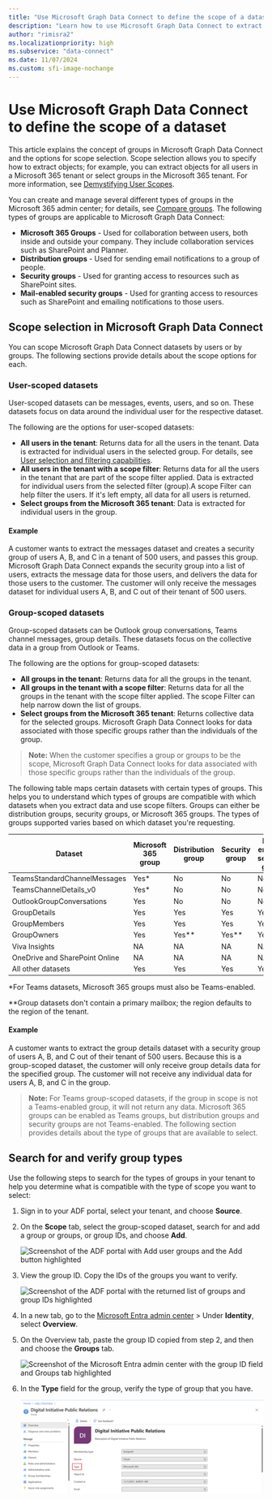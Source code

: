 ```yaml
---
title: "Use Microsoft Graph Data Connect to define the scope of a dataset"
description: "Learn how to use Microsoft Graph Data Connect to extract objects."
author: "rimisra2"
ms.localizationpriority: high
ms.subservice: "data-connect"
ms.date: 11/07/2024
ms.custom: sfi-image-nochange
---
```


# Use Microsoft Graph Data Connect to define the scope of a dataset

This article explains the concept of groups in Microsoft Graph Data Connect and the options for scope selection. Scope selection allows you to specify how to extract objects; for example, you can extract objects for all users in a Microsoft 365 tenant or select groups in the Microsoft 365 tenant. For more information, see [Demystifying User Scopes](https://devblogs.microsoft.com/microsoft365dev/microsoft-graph-data-connect-demystifying-user-scopes/#:~:text=The%20user%20scope%20option%20lets%20you%20either%20specify,Azure%20Active%20Directory%20Security%20or%20Microsoft%20365%20groups).

You can create and manage several different types of groups in the Microsoft 365 admin center; for details, see [Compare groups](/microsoft-365/admin/create-groups/compare-groups?view=o365-worldwide&preserve-view=true). The following types of groups are applicable to Microsoft Graph Data Connect:

*  **Microsoft 365 Groups** - Used for collaboration between users, both inside and outside your company. They include collaboration services such as SharePoint and Planner.
* **Distribution groups** - Used for sending email notifications to a group of people.
* **Security groups** - Used for granting access to resources such as SharePoint sites.
* **Mail-enabled security groups** - Used for granting access to resources such as SharePoint and emailing notifications to those users.

## Scope selection in Microsoft Graph Data Connect
You can scope Microsoft Graph Data Connect datasets by users or by groups. The following sections provide details about the scope options for each.

### User-scoped datasets
User-scoped datasets can be messages, events, users, and so on. These datasets focus on data around the individual user for the respective dataset.

The following are the options for user-scoped datasets:

* **All users in the tenant**: Returns data for all the users in the tenant. Data is extracted for individual users in the selected group. For details, see [User selection and filtering capabilities](/graph/data-connect-filtering).
* **All users in the tenant with a scope filter**: Returns data for all the users in the tenant that are part of the scope filter applied. Data is extracted for individual users from the selected filter (group).A scope Filter can help filter the users. If it's left empty, all data for all users is returned. 
* **Select groups from the Microsoft 365 tenant**: Data is extracted for individual users in the group.

#### Example

A customer wants to extract the messages dataset and creates a security group of users A, B, and C in a tenant of 500 users, and passes this group. Microsoft Graph Data Connect expands the security group into a list of users, extracts the message data for those users, and delivers the data for those users to the customer. The customer will only receive the messages dataset for individual users A, B, and C out of their tenant of 500 users.
        
### Group-scoped datasets

Group-scoped datasets can be Outlook group conversations, Teams channel messages, group details. These datasets focus on the collective data in a group from Outlook or Teams.

The following are the options for group-scoped datasets:

* **All groups in the tenant**: Returns data for all the groups in the tenant.
* **All groups in the tenant with a scope filter**: Returns data for all the groups in the tenant with the scope filter applied. The scope Filter can help narrow down the list of groups. 
* **Select groups from the Microsoft 365 tenant**: Returns collective data for the selected groups. Microsoft Graph Data Connect looks for data associated with those specific groups rather than the individuals of the group. 

> **Note:**  When the customer specifies a group or groups to be the scope, Microsoft Graph Data Connect looks for data associated with those specific groups rather than the individuals of the group. 
 
The following table maps certain datasets with certain types of groups. This helps you to understand which types of groups are compatible with which datasets when you extract data and use scope filters. Groups can either be distribution groups, security groups, or Microsoft 365 groups. The types of groups supported varies based on which dataset you're requesting.

|              Dataset                 | Microsoft 365 group | Distribution group | Security group | Mail-enabled security group  |
|---------------------------------------|-------------|---------------------|-----------------|------------------------|
|     TeamsStandardChannelMessages      | Yes*        | No                  | No              | No                     |
|     TeamsChannelDetails_v0            | Yes*        | No                  | No              | No                     |
|     OutlookGroupConversations         | Yes         | No                  | No              | No                     |
|     GroupDetails                      | Yes         | Yes                 | Yes             | Yes                    |
|     GroupMembers                      | Yes         | Yes                 | Yes             | Yes                    |
|     GroupOwners                       | Yes         | Yes**               | Yes**           | Yes                    |
|     Viva Insights                     | NA          | NA                  | NA              | NA                     |
|     OneDrive and SharePoint Online    | NA          | NA                  | NA              | NA                     |
|     All other datasets                | Yes         | Yes                 | Yes             | Yes                    |

\*For Teams datasets, Microsoft 365 groups must also be Teams-enabled.

\**Group datasets don't contain a primary mailbox; the region defaults to the region of the tenant. 

#### Example
A customer wants to extract the group details dataset with a security group of users A, B, and C out of their tenant of 500 users. Because this is a group-scoped dataset, the customer will only receive group details data for the specified group. The customer will not receive any individual data for users A, B, and C in the group.

> **Note:** For Teams group-scoped datasets, if the group in scope is not a Teams-enabled group, it will not return any data. Microsoft 365 groups can be enabled as Teams groups, but distribution groups and security groups are not Teams-enabled. The following section provides details about the type of groups that are available to select. 

## Search for and verify group types

Use the following steps to search for the types of groups in your tenant to help you determine what is compatible with the type of scope you want to select:

1. Sign in to your ADF portal, select your tenant, and choose **Source**.

1. On the **Scope** tab, select the group-scoped dataset, search for and add a group or groups, or group IDs, and choose **Add**.
    
    ![Screenshot of the ADF portal with Add user groups and the Add button highlighted](images/data-connect-groups-1.png)

2. View the group ID. Copy the IDs of the groups you want to verify.

    ![Screenshot of the ADF portal with the returned list of groups and group IDs highlighted](images/data-connect-groups-2.png)

3. In a new tab, go to the [Microsoft Entra admin center](https://entra.microsoft.com) > Under **Identity**, select **Overview**.


4. On the Overview tab, paste the group ID copied from step 2, and then and choose the **Groups** tab.

    ![Screenshot of the Microsoft Entra admin center with the group ID field and Groups tab highlighted](images/data-connect-groups-3.png)

5. In the **Type** field for the group, verify the type of group that you have.

    ![Screenshot of the group with the Type field highlighted](images/data-connect-groups-4.png)
 
